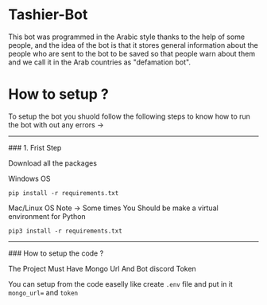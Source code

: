 # Tashier-Bot

This bot was programmed in the Arabic style thanks to the help of some people,
and the idea of the bot is that it stores general information about the people who are sent to the bot to be saved so that people warn about them and
we call it in the Arab countries as "defamation bot".

# How to setup ?

To setup the bot you shuold follow the following steps to know how to run the bot with out any errors ->
<hr />
### 1. Frist Step

Download all the packages

Windows OS
```
pip install -r requirements.txt
```

Mac/Linux OS
Note -> Some times You Should be make a virtual environment for Python
```
pip3 install -r requirements.txt
```
<hr />
### How to setup the code ?

The Project Must Have Mongo Url And Bot discord Token

You can setup from the code easelly like create `.env` file and put in it `mongo_url=` and `token`

